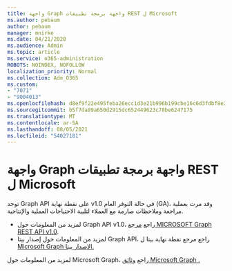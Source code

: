 ```yaml
---
title: واجهة Graph واجهة برمجة تطبيقات REST ل Microsoft
ms.author: pebaum
author: pebaum
manager: mnirke
ms.date: 04/21/2020
ms.audience: Admin
ms.topic: article
ms.service: o365-administration
ROBOTS: NOINDEX, NOFOLLOW
localization_priority: Normal
ms.collection: Adm_O365
ms.custom:
- "7071"
- "9004013"
ms.openlocfilehash: d8ef9f22e495feba26ecc1d3e21b996b199cbe16c6d3fdbf8e2e50893fe15942
ms.sourcegitcommit: b5f7da89a650d2915dc652449623c78be6247175
ms.translationtype: MT
ms.contentlocale: ar-SA
ms.lasthandoff: 08/05/2021
ms.locfileid: "54027181"
---
```

# <a name="microsoft-graph-rest-api-interface"></a>واجهة Graph واجهة برمجة تطبيقات REST ل Microsoft

توجد Graph API على نقطة نهاية v1.0 في حالة التوفر العام (GA)، وقد مرت بعملية مراجعة وملاحظات صارمة مع العملاء لتلبية الاحتياجات العملية والإنتاجية.

- لمزيد من المعلومات حول Graph API v1.0، راجع [مرجع MICROSOFT Graph REST API v1.0](https://docs.microsoft.com/graph/api/overview?toc=.%2Fref%2Ftoc.json&view=graph-rest-1.0). 
- لمزيد من المعلومات حول إصدار بيتا Graph API، راجع مرجع نقطة نهاية بيتا ل [Microsoft Graph الإصدار بيتا.](https://docs.microsoft.com/graph/api/overview?toc=.%2Fref%2Ftoc.json&view=graph-rest-beta)

لمزيد من المعلومات حول Microsoft Graph، راجع [وثائق Microsoft Graph .](https://docs.microsoft.com/graph/)


